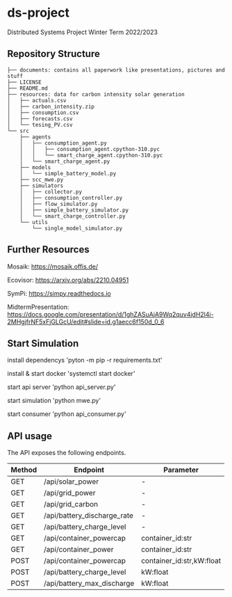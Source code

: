 # ds-project
Distributed Systems Project Winter Term 2022/2023

## Repository Structure

```
├── documents: contains all paperwork like presentations, pictures and stuff
├── LICENSE
├── README.md
├── resources: data for carbon intensity solar generation
│   ├── actuals.csv
│   ├── carbon_intensity.zip
│   ├── consumption.csv
│   ├── forecasts.csv
│   └── tesing_PV.csv
└── src
    ├── agents
    │   ├── consumption_agent.py
    │   │   ├── consumption_agent.cpython-310.pyc
    │   │   └── smart_charge_agent.cpython-310.pyc
    │   └── smart_charge_agent.py
    ├── models
    │   └── simple_battery_model.py
    ├── scc_mwe.py
    ├── simulators
    │   ├── collector.py
    │   ├── consumption_controller.py
    │   ├── flow_simulator.py
    │   ├── simple_battery_simulator.py
    │   └── smart_charge_controller.py
    └── utils
        └── single_model_simulator.py
```

## Further Resources

Mosaik: https://mosaik.offis.de/

Ecovisor: https://arxiv.org/abs/2210.04951

SymPi: https://simpy.readthedocs.io

MidtermPresentation: https://docs.google.com/presentation/d/1ghZASuAjA9Wq2quv4jdH2l4i-2MHgjfrNF5xFjGLGcU/edit#slide=id.g1aecc6f150d_0_6


## Start Simulation

install dependencys 'pyton -m pip -r requirements.txt'

install & start docker 'systemctl start docker'

start api server 'python api_server.py'

start simulation 'python mwe.py'

start consumer 'python api_consumer.py'

## API usage
The API exposes the following endpoints.

|Method|Endpoint|Parameter|
|------|--------|---------|
|GET|/api/solar_power|-|
|GET|/api/grid_power|-|
|GET|/api/grid_carbon|-|
|GET|/api/battery_discharge_rate|-|
|GET|/api/battery_charge_level|-|
|GET|/api/container_powercap|container_id:str|
|GET|/api/container_power|container_id:str|
|POST|/api/container_powercap|container_id:str,kW:float|
|POST|/api/battery_charge_level|kW:float|
|POST|/api/battery_max_discharge|kW:float|
